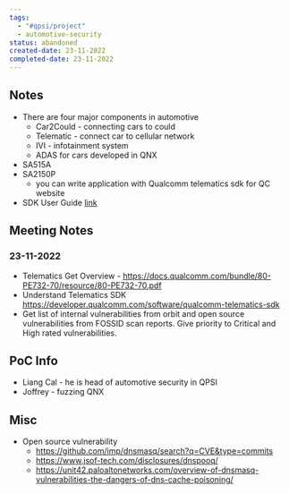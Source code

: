 ```yaml
---
tags:
  - "#qpsi/project"
  - automotive-security
status: abandoned
created-date: 23-11-2022
completed-date: 23-11-2022
---
```


## Notes

- There are four major components in automotive
	- Car2Could - connecting cars to could
	- Telematic - connect car to cellular network
	- IVI - infotainment system
	- ADAS for cars developed in QNX
- SA515A
- SA2150P
	- you can write application with Qualcomm telematics sdk for QC website
- SDK User Guide [link](https://developer.qualcomm.com/sites/default/files/docs/telematics/user-guide/v1.53.0/)

## Meeting Notes

### 23-11-2022

- Telematics Get Overview - https://docs.qualcomm.com/bundle/80-PE732-70/resource/80-PE732-70.pdf
- Understand Telematics SDK https://developer.qualcomm.com/software/qualcomm-telematics-sdk
- Get list of internal vulnerabilities from orbit and open source vulnerabilities from FOSSID scan reports. Give priority to Critical and High rated vulnerabilities.

## PoC Info

- Liang Cal - he is head of automotive security in QPSI
- Joffrey - fuzzing QNX

## Misc
- Open source vulnerability
	- https://github.com/imp/dnsmasq/search?q=CVE&type=commits
	- https://www.jsof-tech.com/disclosures/dnspooq/
	- https://unit42.paloaltonetworks.com/overview-of-dnsmasq-vulnerabilities-the-dangers-of-dns-cache-poisoning/